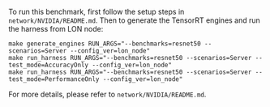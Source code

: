 To run this benchmark, first follow the setup steps in `network/NVIDIA/README.md`. Then to generate the TensorRT engines and run the harness from LON node:

```
make generate_engines RUN_ARGS="--benchmarks=resnet50 --scenarios=Server --config_ver=lon_node"
make run_harness RUN_ARGS="--benchmarks=resnet50 --scenarios=Server --test_mode=AccuracyOnly --config_ver=lon_node"
make run_harness RUN_ARGS="--benchmarks=resnet50 --scenarios=Server --test_mode=PerformanceOnly --config_ver=lon_node"
```

For more details, please refer to `network/NVIDIA/README.md`.